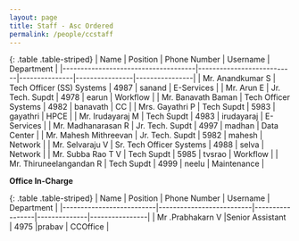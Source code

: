 ```yaml
---
layout: page
title: Staff - Asc Ordered
permalink: /people/ccstaff
---
```


{: .table .table-striped}
| Name                                | Position                  | Phone Number  | Username       | Department     |
|-------------------------------------|---------------------------|---------------|----------------|----------------|
| Mr. Anandkumar S                    | Tech Officer (SS) Systems | 4987          | sanand         | E-Services     |
| Mr. Arun E                          | Jr. Tech. Supdt           | 4978          | earun          | Workflow       |
| Mr. Banavath Baman                  | Tech Officer Systems      | 4982          | banavath       | CC             |
| Mrs. Gayathri P                     | Tech Supdt                | 5983          | gayathri       | HPCE           |
| Mr. Irudayaraj M                    | Tech Supdt                | 4983          | irudayaraj     | E-Services     |
| Mr. Madhanarasan R                  | Jr. Tech. Supdt           | 4997          | madhan         | Data Center    |
| Mr. Mahesh Mithreevan               | Jr. Tech. Supdt           | 5982          | mahesh         | Network        |
| Mr. Selvaraju V                     | Sr. Tech Officer Systems  | 4988          | selva          | Network        |
| Mr. Subba Rao T V                   | Tech Supdt                | 5985          | tvsrao         | Workflow       |
| Mr. Thiruneelangandan R             | Tech Supdt                | 4999          | neelu          | Maintenance    |


**Office In-Charge**

{: .table .table-striped}
| Name                     | Position                 | Phone Number    | Username     | Department     |
|--------------------------|--------------------------|-----------------|--------------|----------------|
| Mr .Prabhakarn V         |Senior Assistant          | 4975            |prabav        | CCOffice       |